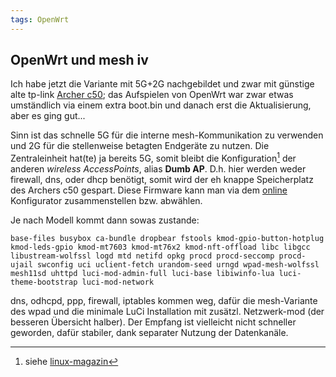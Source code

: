 ```yaml
---
tags: OpenWrt
---
```

## OpenWrt und mesh iv
Ich habe jetzt die Variante mit 5G+2G nachgebildet und zwar mit günstige alte tp-link [Archer c50](https://openwrt.org/toh/tp-link/archer-c50); das Aufspielen von OpenWrt war zwar etwas umständlich via einem extra boot.bin und danach erst die Aktualisierung, aber es ging gut...

Sinn ist das schnelle 5G für die interne mesh-Kommunikation zu verwenden und 2G für die stellenweise betagten Endgeräte zu nutzen. Die Zentraleinheit hat(te) ja bereits 5G, somit bleibt die Konfiguration[^note] der anderen *wireless AccessPoints*, alias **Dumb AP**. D.h. hier werden weder firewall, dns, oder dhcp benötigt, somit wird der eh knappe Speicherplatz des Archers c50 gespart. Diese Firmware kann man via dem [online](https://firmware-selector.openwrt.org/) Konfigurator zusammenstellen bzw. abwählen.

Je nach Modell kommt dann sowas zustande:

```base-files busybox ca-bundle dropbear fstools kmod-gpio-button-hotplug kmod-leds-gpio kmod-mt7603 kmod-mt76x2 kmod-nft-offload libc libgcc libustream-wolfssl logd mtd netifd opkg procd procd-seccomp procd-ujail swconfig uci uclient-fetch urandom-seed urngd wpad-mesh-wolfssl mesh11sd uhttpd luci-mod-admin-full luci-base libiwinfo-lua luci-theme-bootstrap luci-mod-network```

dns, odhcpd, ppp, firewall, iptables kommen weg, dafür die mesh-Variante des wpad und die minimale LuCi Installation mit zusätzl. Netzwerk-mod (der besseren Übersicht halber).
Der Empfang ist vielleicht nicht schneller geworden, dafür stabiler, dank separater Nutzung der Datenkanäle.
[^note]: siehe [linux-magazin](https://www.linux-magazin.de/ausgaben/2022/02/wlan-mesh-teil-1/)

